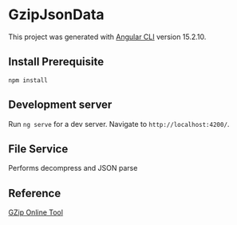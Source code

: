 # GzipJsonData

This project was generated with [Angular CLI](https://github.com/angular/angular-cli) version 15.2.10.

## Install Prerequisite

```shell
npm install
```

## Development server

Run `ng serve` for a dev server. Navigate to `http://localhost:4200/`. 

## File Service
Performs decompress and JSON parse

## Reference
[GZip Online Tool](https://www.zickty.com/texttogzip)
